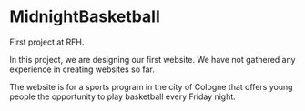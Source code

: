 # MidnightBasketball
First project at RFH. 

In this project, we are designing our first website. We have not gathered any experience in creating websites so far.

The website is for a sports program in the city of Cologne that offers young people the opportunity to play basketball every Friday night.



